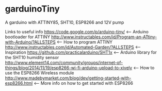 # garduinoTiny
A garduino with ATTINY85, SHT10, ESP8266 and 12V pump

Links to useful info 
https://code.google.com/p/arduino-tiny/  <-- Arduino bootloader for ATTINY 
http://www.instructables.com/id/Program-an-ATtiny-with-Arduino/?ALLSTEPS <-- How to program ATTINY
http://www.instructables.com/id/Automated-Garden/?ALLSTEPS <-- Inspiration
https://github.com/practicalarduino/SHT1x <-- Arduino library for the SHT10 humidity sensor
http://www.element14.com/community/groups/internet-of-things/blog/2014/11/19/esp8266-wi-fi-arduino-upload-to-xively <-- How to use the ESP8266 Wireless module
http://www.madebymarket.com/blog/dev/getting-started-with-esp8266.html <-- More info on how to get started with ESP8266


